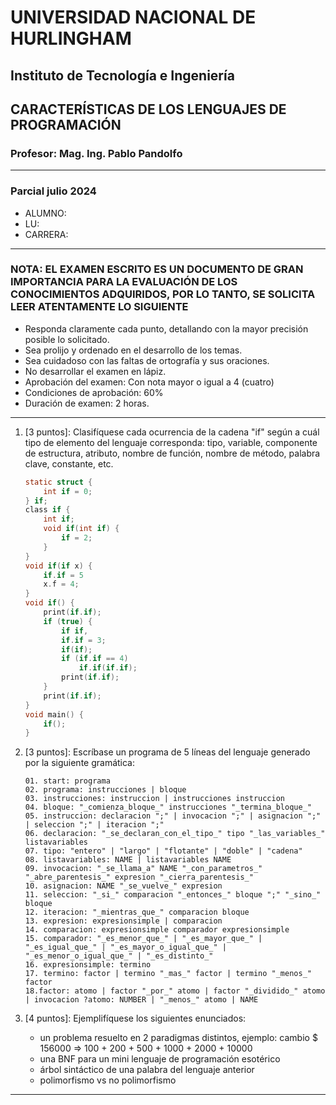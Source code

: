# UNIVERSIDAD NACIONAL DE HURLINGHAM

## Instituto de Tecnología e Ingeniería

## CARACTERÍSTICAS DE LOS LENGUAJES DE PROGRAMACIÓN

### Profesor: Mag. Ing. Pablo Pandolfo

---

### Parcial julio 2024

* ALUMNO:  
* LU:
* CARRERA:

---

### NOTA: EL EXAMEN ESCRITO ES UN DOCUMENTO DE GRAN IMPORTANCIA PARA LA EVALUACIÓN DE LOS CONOCIMIENTOS ADQUIRIDOS, POR LO TANTO, SE SOLICITA LEER ATENTAMENTE LO SIGUIENTE

* Responda claramente cada punto, detallando con la mayor precisión posible lo solicitado.
* Sea prolijo y ordenado en el desarrollo de los temas.
* Sea cuidadoso con las faltas de ortografía y sus oraciones.
* No desarrollar el examen en lápiz.
* Aprobación del examen: Con nota mayor o igual a 4 (cuatro)
* Condiciones de aprobación: 60%
* Duración de examen: 2 horas.

---

1. [3 puntos]: Clasifíquese cada ocurrencia de la cadena "if" según a cuál tipo de elemento del lenguaje corresponda: tipo, variable, componente de estructura, atributo, nombre de función, nombre de método, palabra clave, constante, etc.

    ```c
    static struct {
        int if = 0;
    } if;
    class if {
        int if;
        void if(int if) {
            if = 2;
        }
    }
    void if(if x) {
        if.if = 5
        x.f = 4;
    }
    void if() {
        print(if.if);
        if (true) {
            if if,
            if.if = 3;
            if(if);
            if (if.if == 4)
                if.if(if.if);
            print(if.if);
        }
        print(if.if);
    }
    void main() {
        if();
    }
    ```

1. [3 puntos]: Escríbase un programa de 5 líneas del lenguaje generado por la siguiente gramática:

    ```grammar
    01. start: programa 
    02. programa: instrucciones | bloque
    03. instrucciones: instruccion | instrucciones instruccion
    04. bloque: "_comienza_bloque_" instrucciones "_termina_bloque_" 
    05. instruccion: declaracion ";" | invocacion ";" | asignacion ";" | seleccion ";" | iteracion ";"
    06. declaracion: "_se_declaran_con_el_tipo_" tipo "_las_variables_" listavariables
    07. tipo: "entero" | "largo" | "flotante" | "doble" | "cadena" 
    08. listavariables: NAME | listavariables NAME
    09. invocacion: "_se_llama_a" NAME "_con_parametros_" "_abre_parentesis_" expresion "_cierra_parentesis_" 
    10. asignacion: NAME "_se_vuelve_" expresion
    11. seleccion: "_si_" comparacion "_entonces_" bloque ";" "_sino_" bloque
    12. iteracion: "_mientras_que_" comparacion bloque 
    13. expresion: expresionsimple | comparacion 
    14. comparacion: expresionsimple comparador expresionsimple 
    15. comparador: "_es_menor_que_" | "_es_mayor_que_" | "_es_igual_que_" | "_es_mayor_o_igual_que_" | "_es_menor_o_igual_que_" | "_es_distinto_" 
    16. expresionsimple: termino
    17. termino: factor | termino "_mas_" factor | termino "_menos_" factor
    18.factor: atomo | factor "_por_" atomo | factor "_dividido_" atomo | invocacion ?atomo: NUMBER | "_menos_" atomo | NAME
    ```

1. [4 puntos]: Ejemplifíquese los siguientes enunciados:
    * un problema resuelto en 2 paradigmas distintos, ejemplo: cambio $ 156000 => 100 + 200 + 500 + 1000 + 2000 + 10000
    * una BNF para un mini lenguaje de programación esotérico
    * árbol sintáctico de una palabra del lenguaje anterior
    * polimorfismo vs no polimorfismo

---

